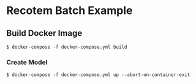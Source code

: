# Recotem Batch Example

## Build Docker Image

```
$ docker-compose -f docker-compose.yml build
```

### Create Model

```
$ docker-compose -f docker-compose.yml up --abort-on-container-exit
```

